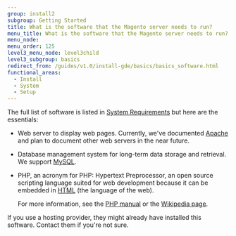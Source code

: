 ```yaml
---
group: install2
subgroup: Getting Started
title: What is the software that the Magento server needs to run?
menu_title: What is the software that the Magento server needs to run?
menu_node:
menu_order: 125
level3_menu_node: level3child
level3_subgroup: basics
redirect_from: /guides/v1.0/install-gde/basics/basics_software.html
functional_areas:
  - Install
  - System
  - Setup
---
```


<!-- This topic is referred to from Magento 2 code! Don't change the {% glossarytooltip a05c59d3-77b9-47d0-92a1-2cbffe3f8622 %}URL{% endglossarytooltip %} without informing engineering! -->
<!-- Referring file: README.md owned by core -->



The full list of software is listed in <a href="{{ page.baseurl }}/install-gde/system-requirements.html">System Requirements</a> but here are the essentials:

*	Web server to display web pages. Currently, we've documented <a href="http://en.wikipedia.org/wiki/Apache_HTTP_Server" target="_blank">Apache</a> and plan to document other web servers in the near future.

*	Database management system for long-term data storage and retrieval. We support <a href="http://dev.mysql.com/doc/refman/4.1/en/what-is-mysql.html" target="_blank">MySQL</a>.

*	PHP, an acronym for PHP: Hypertext Preprocessor, an open source scripting language suited for web development because it can be embedded in <a href="http://www.w3schools.com/html/html_intro.asp" target="_blank">HTML</a> (the language of the web).

	For more information, see the <a href="http://php.net/manual/en/intro-whatis.php" target="_blank">PHP manual</a> or the <a href="http://en.wikipedia.org/wiki/PHP" target="_blank">Wikipedia page</a>.
	
<div class="bs-callout bs-callout-info" id="info">
<span class="glyphicon-class">
  <p>If you use a hosting provider, they might already have installed this software. Contact them if you're not sure.</p></span>
</div>
